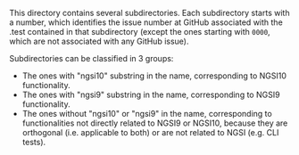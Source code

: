 This directory contains several subdirectories. Each subdirectory starts with a number, which identifies the issue number at GitHub associated with the .test contained in that subdirectory (except the ones starting with `0000`, which are not associated with any GitHub issue).

Subdirectories can be classified in 3 groups:

* The ones with "ngsi10" substring in the name, corresponding to NGSI10 functionality.
* The ones with "ngsi9" substring in the name, corresponding to  NGSI9 functionality.
* The ones without "ngsi10" or "ngsi9" in the name, corresponding to functionalities not directly related to NGSI9 or NGSI10, because they are orthogonal (i.e. applicable to both) or are not related to NGSI (e.g. CLI tests).
